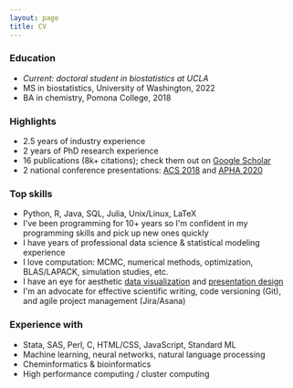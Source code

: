 ```yaml
---
layout: page
title: CV
---
```


### Education

- *Current: doctoral student in biostatistics at UCLA*
- MS in biostatistics, University of Washington, 2022
- BA in chemistry, Pomona College, 2018

### Highlights

- 2.5 years of industry experience
- 2 years of PhD research experience
- 16 publications (8k+ citations); check them out on [Google Scholar](https://scholar.google.com/citations?user=JWr9T7AAAAAJ&hl)
- 2 national conference presentations: [ACS 2018](https://www.morressier.com/o/event/5fc63fa103137aa5257ba0c8/article/5fc640832d78d1fec4648e03) and [APHA 2020](https://apha.confex.com/apha/2020/meetingapp.cgi/Paper/482250)

### Top skills

- Python, R, Java, SQL, Julia, Unix/Linux, LaTeX
- I've been programming for 10+ years so I'm confident in my programming skills and pick up new ones quickly
- I have years of professional data science & statistical modeling experience
- I love computation: MCMC, numerical methods, optimization, BLAS/LAPACK, simulation studies, etc.
- I have an eye for aesthetic [data visualization](https://zichen-liu.github.io/viz/) and [presentation design](https://zichen-liu.github.io/slides/)
- I'm an advocate for effective scientific writing, code versioning (Git), and agile project management (Jira/Asana)

### Experience with

- Stata, SAS, Perl, C, HTML/CSS, JavaScript, Standard ML
- Machine learning, neural networks, natural language processing
- Cheminformatics & bioinformatics
- High performance computing / cluster computing